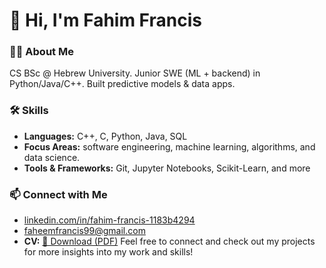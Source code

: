 # 👋 Hi, I'm Fahim Francis

### 👨‍💻 About Me
CS BSc @ Hebrew University. Junior SWE (ML + backend) in Python/Java/C++. Built predictive models & data apps.

### 🛠️ Skills
- **Languages:** C++, C, Python, Java, SQL
- **Focus Areas:** software engineering, machine learning, algorithms, and data science.
- **Tools & Frameworks:** Git, Jupyter Notebooks, Scikit-Learn, and more

### 📫 Connect with Me
- [linkedin.com/in/fahim-francis-1183b4294](https://www.linkedin.com/in/fahim-francis-1183b4294/)
- faheemfrancis99@gmail.com
- **CV:** [📄 Download (PDF)](./Faheem_Francis_CV.pdf)
Feel free to connect and check out my projects for more insights into my work and skills!
